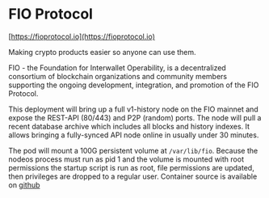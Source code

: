 # FIO Protocol

[https://fioprotocol.io](https://fioprotocol.io)

Making crypto products easier so anyone can use them.

FIO - the Foundation for Interwallet Operability, is a decentralized consortium of blockchain organizations and community members supporting the ongoing development, integration, and promotion of the FIO Protocol. 

This deployment will bring up a full v1-history node on the FIO mainnet and expose the REST-API (80/443) and P2P (random) ports. The node will pull a recent database archive which includes all blocks and history indexes. It allows bringing a fully-synced API node online in usually under 30 minutes.

The pod will mount a 100G persistent volume at `/var/lib/fio`. Because the nodeos process must run as pid 1 and the volume is mounted with root permissions the startup script is run as root, file permissions are updated, then privileges are dropped to a regular user. Container source is available on [github]( https://github.com/blockpane/fio-docker)

